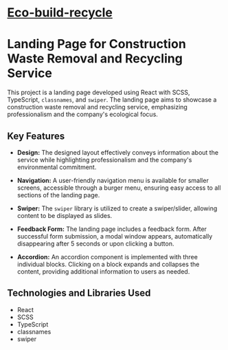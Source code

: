 # [Eco-build-recycle](https://anyalyalya.github.io/eco-build-recycle/)

# Landing Page for Construction Waste Removal and Recycling Service

This project is a landing page developed using React with SCSS, TypeScript, `classnames`, and `swiper`. The landing page aims to showcase a construction waste removal and recycling service, emphasizing professionalism and the company's ecological focus.

## Key Features

- **Design:** The designed layout effectively conveys information about the service while highlighting professionalism and the company's environmental commitment.

- **Navigation:** A user-friendly navigation menu is available for smaller screens, accessible through a burger menu, ensuring easy access to all sections of the landing page.

- **Swiper:** The `swiper` library is utilized to create a swiper/slider, allowing content to be displayed as slides.

- **Feedback Form:** The landing page includes a feedback form. After successful form submission, a modal window appears, automatically disappearing after 5 seconds or upon clicking a button.

- **Accordion:** An accordion component is implemented with three individual blocks. Clicking on a block expands and collapses the content, providing additional information to users as needed.

## Technologies and Libraries Used
- React
- SCSS
- TypeScript
- classnames
- swiper